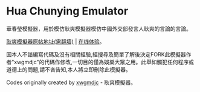 # Hua Chunying Emulator

華春瑩模擬器，用於模仿耿爽模擬器模仿中國外交部發言人耿爽的言論的言論。

[耿爽模擬器原帖地址(需翻墙)](https://pincong.rocks/article/9938) | [在线体验](https://xwgmdjc.github.io/GengShuang)。

因本人不諳編寫代碼及沒有相關經驗,經搜尋及簡單了解後決定FORK此模擬器作者"xwgmdjc"的代碼作修改,一切目的僅為娛樂大眾之用。此舉如觸犯任何程序或道德上的問題,請不吝告知,本人將立即刪除此模擬器。

Codes originally created by [xwgmdjc](https://github.com/xwgmdjc) - 耿爽模擬器。
